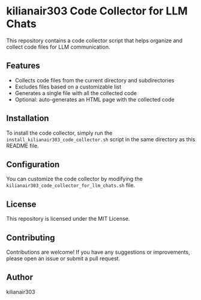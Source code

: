 # kilianair303 Code Collector for LLM Chats

This repository contains a code collector script that helps organize and collect code files for LLM communication.

## Features

* Collects code files from the current directory and subdirectories
* Excludes files based on a customizable list
* Generates a single file with all the collected code
* Optional: auto-generates an HTML page with the collected code

## Installation

To install the code collector, simply run the `install_kilianair303_code_collector.sh` script in the same directory as this README file.

## Configuration

You can customize the code collector by modifying the `kilianair303_code_collector_for_llm_chats.sh` file.

## License

This repository is licensed under the MIT License.

## Contributing

Contributions are welcome! If you have any suggestions or improvements, please open an issue or submit a pull request.

## Author

kilianair303